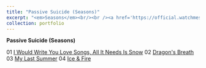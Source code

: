 ```yaml
---
title: "Passive Suicide (Seasons)"
excerpt: "<em>Seasons</em><br/><br /><a href='https://official.watchmesuffocate.com/posts/seasons/' target='_blank'><img src='/images/portfolio/seasons.png'>"
collection: portfolio
---
```


**Passive Suicide (Seasons)**

01 [I Would Write You Love Songs, All It Needs Is Snow](https://official.watchmesuffocate.com/posts/i-would-write-you-love-songs-all-it-needs-is-snow/)
02 [Dragon's Breath](https://official.watchmesuffocate.com/posts/dragons-breath/)
03 [My Last Summer](https://official.watchmesuffocate.com/posts/my-last-summer/)
04 [Ice & Fire](https://official.watchmesuffocate.com/posts/ice-and-fire/)